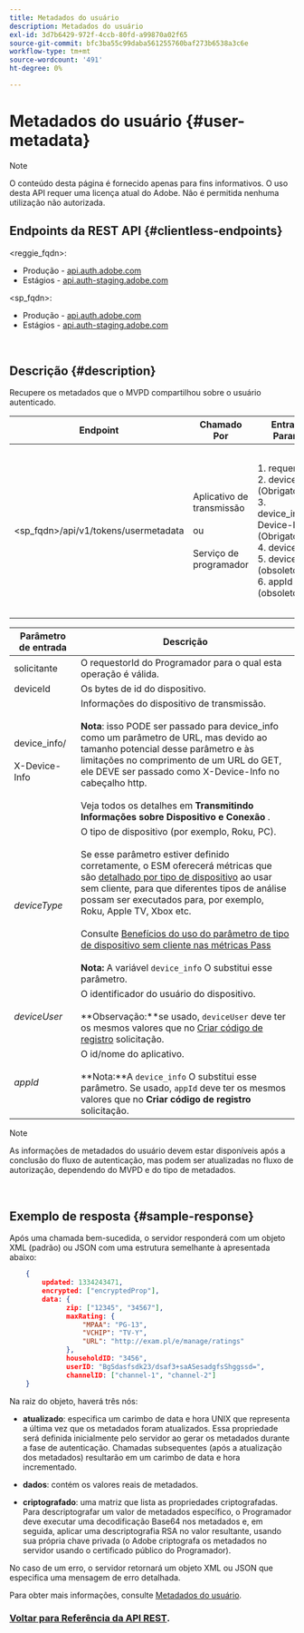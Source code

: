 ```yaml
---
title: Metadados do usuário
description: Metadados do usuário
exl-id: 3d7b6429-972f-4ccb-80fd-a99870a02f65
source-git-commit: bfc3ba55c99daba561255760baf273b6538a3c6e
workflow-type: tm+mt
source-wordcount: '491'
ht-degree: 0%

---
```


# Metadados do usuário {#user-metadata}

>[!NOTE]
>
>O conteúdo desta página é fornecido apenas para fins informativos. O uso desta API requer uma licença atual do Adobe. Não é permitida nenhuma utilização não autorizada.

## Endpoints da REST API {#clientless-endpoints}

&lt;reggie_fqdn>:

* Produção - [api.auth.adobe.com](http://api.auth.adobe.com/)
* Estágios - [api.auth-staging.adobe.com](http://api.auth-staging.adobe.com/)

&lt;sp_fqdn>:

* Produção - [api.auth.adobe.com](http://api.auth.adobe.com/)
* Estágios - [api.auth-staging.adobe.com](http://api.auth-staging.adobe.com/)

</br>

## Descrição {#description}

Recupere os metadados que o MVPD compartilhou sobre o usuário autenticado.

<div>


| Endpoint | Chamado  </br>Por | Entrada   </br>Params | HTTP  </br>Método | Resposta | HTTP  </br>Resposta |
| --- | --- | --- | --- | --- | --- |
| &lt;sp_fqdn>/api/v1/tokens/usermetadata | Aplicativo de transmissão</br></br>ou</br></br>Serviço de programador | 1. requerente</br>2.  deviceId (Obrigatório)</br>3.  device_info/X-Device-Info (Obrigatório)</br>4.  deviceType</br>5.  deviceUser (obsoleto)</br>6.  appId (obsoleto) | GET | XML ou JSON que contém metadados do usuário ou detalhes do erro, se malsucedido. | 200 - Sucesso</br></br>404 - Nenhum metadado encontrado</br></br>412 - Token de autenticação inválido (por exemplo, token expirado) |


| Parâmetro de entrada | Descrição |
| --- | --- |
| solicitante | O requestorId do Programador para o qual esta operação é válida. |
| deviceId | Os bytes de id do dispositivo. |
| device_info/</br></br>X-Device-Info | Informações do dispositivo de transmissão.</br></br>**Nota**: isso PODE ser passado para device_info como um parâmetro de URL, mas devido ao tamanho potencial desse parâmetro e às limitações no comprimento de um URL do GET, ele DEVE ser passado como X-Device-Info no cabeçalho http. </br></br>Veja todos os detalhes em **Transmitindo Informações sobre Dispositivo e Conexão** <!--http://tve.helpdocsonline.com/passing-device-information-->. |
| _deviceType_ | O tipo de dispositivo (por exemplo, Roku, PC).</br></br>Se esse parâmetro estiver definido corretamente, o ESM oferecerá métricas que são [detalhado por tipo de dispositivo](/help/authentication/entitlement-service-monitoring-overview.md#progr-filter-metrics) ao usar sem cliente, para que diferentes tipos de análise possam ser executados para, por exemplo, Roku, Apple TV, Xbox etc.</br></br>Consulte [Benefícios do uso do parâmetro de tipo de dispositivo sem cliente nas métricas Pass ](/help/authentication/benefits-of-using-the-clientless-devicetype-parameter-in-pass-metrics.md)</br></br>**Nota:** A variável `device_info` O substitui esse parâmetro. </br> |
| _deviceUser_ | O identificador do usuário do dispositivo.</br></br>**Observação:**se usado, `deviceUser` deve ter os mesmos valores que no [Criar código de registro](/help/authentication/registration-code-request.md) solicitação. |
| _appId_ | O id/nome do aplicativo. </br></br>**Nota:**A `device_info` O substitui esse parâmetro. Se usado, `appId` deve ter os mesmos valores que no **Criar código de registro** solicitação. |

>[!NOTE]
> 
>As informações de metadados do usuário devem estar disponíveis após a conclusão do fluxo de autenticação, mas podem ser atualizadas no fluxo de autorização, dependendo do MVPD e do tipo de metadados.

</br>

## Exemplo de resposta {#sample-response}

Após uma chamada bem-sucedida, o servidor responderá com um objeto XML (padrão) ou JSON com uma estrutura semelhante à apresentada abaixo:

```JSON
    {
        updated: 1334243471,
        encrypted: ["encryptedProp"],
        data: {
              zip: ["12345", "34567"],
              maxRating: { 
                  "MPAA": "PG-13",
                  "VCHIP": "TV-Y", 
                  "URL": "http://exam.pl/e/manage/ratings"
              },
              householdID: "3456",
              userID: "BgSdasfsdk23/dsaf3+saASesadgfsShggssd=",
              channelID: ["channel-1", "channel-2"]
    }
```

Na raiz do objeto, haverá três nós:

* **atualizado**: especifica um carimbo de data e hora UNIX que representa a última vez que os metadados foram atualizados. Essa propriedade será definida inicialmente pelo servidor ao gerar os metadados durante a fase de autenticação. Chamadas subsequentes (após a atualização dos metadados) resultarão em um carimbo de data e hora incrementado.

* **dados**: contém os valores reais de metadados.

* **criptografado**: uma matriz que lista as propriedades criptografadas. Para descriptografar um valor de metadados específico, o Programador deve executar uma decodificação Base64 nos metadados e, em seguida, aplicar uma descriptografia RSA no valor resultante, usando sua própria chave privada (o Adobe criptografa os metadados no servidor usando o certificado público do Programador).

No caso de um erro, o servidor retornará um objeto XML ou JSON que especifica uma mensagem de erro detalhada.

Para obter mais informações, consulte [Metadados do usuário](/help/authentication/user-metadata.md).

### [Voltar para Referência da API REST](/help/authentication/rest-api-reference.md).
